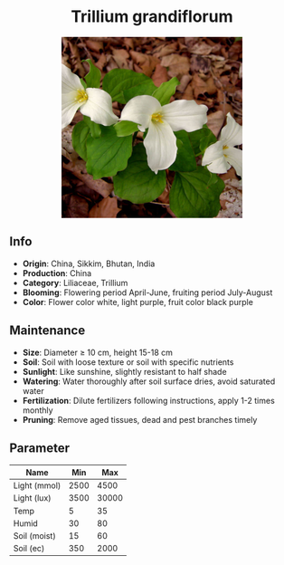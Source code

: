<h1 align='center'>Trillium grandiflorum</h1>
<p align="center">
    <img 
        align='center'
        width='320'
        src="../images/trillium grandiflorum.png" 
        alt='Trillium grandiflorum' />
</p>

## Info

 - **Origin**: China, Sikkim, Bhutan, India
 - **Production**: China
 - **Category**: Liliaceae, Trillium
 - **Blooming**: Flowering period April-June, fruiting period July-August
 - **Color**: Flower color white, light purple, fruit color black purple

## Maintenance

 - **Size**: Diameter ≥ 10 cm, height 15-18 cm
 - **Soil**: Soil with loose texture or soil with specific nutrients
 - **Sunlight**: Like sunshine, slightly resistant to half shade
 - **Watering**: Water thoroughly after soil surface dries, avoid saturated water
 - **Fertilization**: Dilute fertilizers following instructions, apply 1-2 times monthly
 - **Pruning**: Remove aged tissues, dead and pest branches timely

## Parameter

| Name         | Min  | Max   |
|--------------|------|-------|
| Light (mmol) | 2500 | 4500  |
| Light (lux)  | 3500 | 30000 |
| Temp         | 5    | 35    |
| Humid        | 30   | 80    |
| Soil (moist) | 15   | 60    |
| Soil (ec)    | 350  | 2000  |